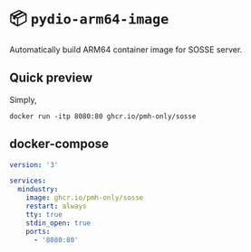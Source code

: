 # 📦 `pydio-arm64-image`
Automatically build ARM64 container image for SOSSE server.

## Quick preview
Simply,
```
docker run -itp 8080:80 ghcr.io/pmh-only/sosse
```

## docker-compose
```yml
version: '3'

services:
  mindustry:
    image: ghcr.io/pmh-only/sosse
    restart: always
    tty: true
    stdin_open: true
    ports:
      - '8080:80'
```
